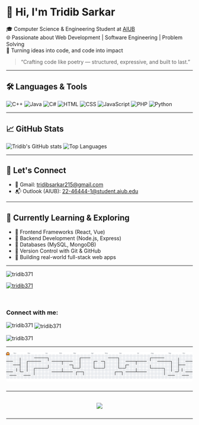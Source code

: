 # 👋 Hi, I'm Tridib Sarkar

🎓 Computer Science & Engineering Student at [AIUB](https://www.aiub.edu)  
🌐 Passionate about Web Development | Software Engineering | Problem Solving  
🚀 Turning ideas into code, and code into impact  

> “Crafting code like poetry — structured, expressive, and built to last.”

---

## 🛠️ Languages & Tools

![C++](https://img.shields.io/badge/-C++-00599C?style=flat&logo=c%2B%2B&logoColor=white)
![Java](https://img.shields.io/badge/-Java-007396?style=flat&logo=java&logoColor=white)
![C#](https://img.shields.io/badge/-C%23-239120?style=flat&logo=c-sharp&logoColor=white)
![HTML](https://img.shields.io/badge/-HTML5-E34F26?style=flat&logo=html5&logoColor=white)
![CSS](https://img.shields.io/badge/-CSS3-1572B6?style=flat&logo=css3&logoColor=white)
![JavaScript](https://img.shields.io/badge/-JavaScript-F7DF1E?style=flat&logo=javascript&logoColor=black)
![PHP](https://img.shields.io/badge/-PHP-777BB4?style=flat&logo=php&logoColor=white)
![Python](https://img.shields.io/badge/-Python-3776AB?style=flat&logo=python&logoColor=white)


---

## 📈 GitHub Stats

![Tridib's GitHub stats](https://github-readme-stats.vercel.app/api?username=TridibSarkar&show_icons=true&theme=tokyonight)
![Top Languages](https://github-readme-stats.vercel.app/api/top-langs/?username=TridibSarkar&layout=compact&theme=tokyonight)

---

## 🔗 Let's Connect

- 📧 Gmail: [tridibsarkar215@gmail.com](mailto:tridibsarkar215@gmail.com)  
- 📬 Outlook (AIUB): [22-46444-1@student.aiub.edu](mailto:22-46444-1@student.aiub.edu)  



---

## 🧠 Currently Learning & Exploring

- 🔹 Frontend Frameworks (React, Vue)
- 🔹 Backend Development (Node.js, Express)
- 🔹 Databases (MySQL, MongoDB)
- 🔹 Version Control with Git & GitHub
- 🔹 Building real-world full-stack web apps

---

<p align="left"> <img src="https://komarev.com/ghpvc/?username=tridib371&label=Profile%20views&color=0e75b6&style=flat" alt="tridib371" /> </p>

<p align="left"> <a href="https://github.com/ryo-ma/github-profile-trophy"><img src="https://github-profile-trophy.vercel.app/?username=tridib371" alt="tridib371" /></a> </p>

<p align="left"> <a href="https://twitter.com/" target="blank"><img src="https://img.shields.io/twitter/follow/?logo=twitter&style=for-the-badge" alt="" /></a> </p>

<h3 align="left">Connect with me:</h3>
<p align="left">
</p>

<p><img align="left" src="https://github-readme-stats.vercel.app/api/top-langs?username=tridib371&show_icons=true&locale=en&layout=compact" alt="tridib371" /></p>

<p>&nbsp;<img align="center" src="https://github-readme-stats.vercel.app/api?username=tridib371&show_icons=true&locale=en" alt="tridib371" /></p>

<p><img align="center" src="https://github-readme-streak-stats.herokuapp.com/?user=tridib371&" alt="tridib371" /></p>



---
<picture>
  <source media="(prefers-color-scheme: dark)" srcset="https://raw.githubusercontent.com/tridib371/tridib371/output/pacman-contribution-graph-dark.svg">
  <source media="(prefers-color-scheme: light)" srcset="https://raw.githubusercontent.com/tridib371/tridib371/output/pacman-contribution-graph.svg">
  <img alt="pacman contribution graph" src="https://raw.githubusercontent.com/tridib371/tridib371/output/pacman-contribution-graph.svg">
</picture>


###
---
<br clear="both">

<div align="center">
  <img src="https://profile-counter.glitch.me/Tridib517/count.svg?"  />
</div>

###

---

